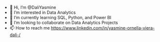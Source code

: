 - 👋 Hi, I’m @DaliYasmine
- 👀 I’m interested in Data Analytics
- 🌱 I’m currently learning SQL, Python, and Power BI
- 💞️ I’m looking to collaborate on Data Analytics Projects
- 📫 How to reach me https://www.linkedin.com/in/yasmine-ornella-viera-dali-/

<!---
DaliYasmine/DaliYasmine is a ✨ special ✨ repository because its `README.md` (this file) appears on your GitHub profile.
You can click the Preview link to take a look at your changes.
--->
